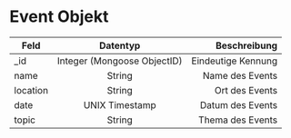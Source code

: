 # Event Objekt
| Feld        | Datentyp           | Beschreibung  |
| ------------- |:-------------:| -----:|
| _id | Integer (Mongoose ObjectID) | Eindeutige Kennung |
| name | String | Name des Events |
| location | String | Ort des Events |
| date | UNIX Timestamp | Datum des Events |
| topic | String | Thema des Events |